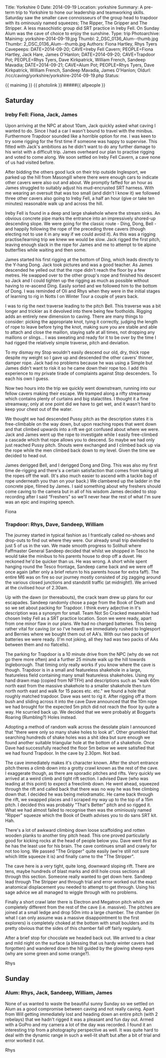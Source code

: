 Title: Yorkshire 0
Date: 2014-09-19
Location: yorkshire
Summary: A pre-term trip to Yorkshire to hone our leadership and teamworking skills. Saturday saw the smaller cave connoisseurs of the group head to trapdoor with its ominously named squeezes; The Ripper, The Gripper and The Stripper. A less masochistic group did SRT practice in Ireby Fell. On Sunday Alum was the cave of choice to enjoy the sunshine.
Type: trip
Photoarchive:
Mainimg: yorkshire-2014-09-19.jpg
Thumbl: 2_DSC_0136_Alum--thumb.jpg
Thumbr: 2_DSC_0136_Alum--thumb.jpg
Authors: Fiona Hartley, Rhys Tyers
Cavepeeps: DATE=2014-09-20; CAVE=Ireby Fell Cavern; PEOPLE=Fiona Hartley, Jack Hare, James O'Hanlon;
           DATE=2014-09-20; CAVE=Trapdoor Pot; PEOPLE=Rhys Tyers, Dave Kirkpatrick, William French, Sandeep Mavadia;
	   DATE=2014-09-21; CAVE=Alum Pot; PEOPLE=Rhys Tyers, Dave Kirkpatrick, William French, Sandeep Mavadia, James O'Hanlon;
Oldurl: /rcc/caving/yorkshire/yorkshire-2014-09-19.php
Status:

{{ mainimg }}
{{ photolink }}
#####{{ allpeople }}

##  Saturday

###  Ireby Fell: Fiona, Jack, James

Upon arriving at the NPC at about 10am, Jack quickly asked what caving I wanted to do. Since I had a car I wasn't bound to travel with the minibus. Furthermore Trapdoor sounded like a horrible option for me. I was keen to try some rigging for the first time if someone was happy to supervise. This fitted with Jack's ambitions as he didn't want to do any further damage to his wrist with a difficult trip. James overheard our plan to practise rigging and voted to come along. We soon settled on Ireby Fell Cavern, a cave none of us had visited before.

After bidding the others good luck on their trip outside Inglesport, we parked up the hill from Masongill where there were enough cars to indicate other cavers were also out and about. We promptly faffed for an hour as James struggled to suitably adjust his mud-encrusted SRT harness. With me wearing an oversuit that was too small (and didn't I know it) we followed three other cavers also going to Ireby Fell, a half an hour (give or take ten minutes) reasonable walk up and across the hill.

Ireby Fell is found in a deep and large shakehole where the stream sinks. An obvious concrete pipe marks the entrance into an impressively shored-up descending slope. We were going for the classic route - Ding, Dong, Bell - and happily following the rope of the preceding three cavers (though electing not to use it in any way if we could avoid it). As this was a rigging practise/learning trip we knew we would be slow. Jack rigged the first pitch, leaving enough slack in the rope for James and me to attempt to tie alpine butterflies while waiting and then some.

James started his first rigging at the bottom of Ding, which leads directly to the Y-hang Dong. Jack took pictures and was a good teacher. As James descended he yelled out that the rope didn't reach the floor by a few metres. He swapped over to the other group's rope and finished his descent so Jack and I could tighten up the rigging as much as possible without having to re-ascend Ding. Easily sorted and we followed him to the bottom of Dong. I was reminded of Oli and Rhys when they were in the initial stages of learning to rig in Notts I on Winter Tour a couple of years back.

I was to rig the next traverse leading to the pitch Bell. This traverse was a bit longer and trickier as it devolved into there being few footholds. Rigging adds an entirely new dimension to caving. There are many things to consider: picking the appropriate knot, tying it correctly, judging the length of rope to leave before tying the knot, making sure you are stable and able to attach and close the maillon, staying safe at all times, not dropping any maillons or slings... I was sweating and ready for it to be over by the time I had rigged the relatively simple traverse, pitch and deviation.

To my dismay my Stop wouldn't easily descend our old, dry, thick rope despite my weight so I gave up and descended the other cavers' thinner, damper rope. Jack had no problems because he was using a Simple but James didn't want to risk it so he came down their rope too. I add this experience to my private tirade of complaints against Stop descenders. To each his own I guess.

Now two hours into the trip we quickly went downstream, running into our fellow cavers making their escape. We tramped along a rifty streamway which contains plenty of curtains and big stalactites. I thought it a fine streamway; only at one point did we have to get wet, and it wasn't hard to keep your chest out of the water.

We thought we had descended Pussy pitch as the description states it is free-climbable on the way down, but upon reaching ropes that went down and that climbed upwards into a rift we got confused about where we were. Jack and James went up the rope to investigate while I easily free-climbed a cascade which that rope allows you to descend. So maybe we had only just reached Pussy pitch. Shouts were exchanged and I climbed back up via the rope while the men climbed back down to my level. Given the time we decided to head out.

James derigged Bell, and I derigged Dong and Ding. This was also my first time de-rigging and there's a certain satisfaction that comes from taking all the ropes off the wall. (It's also much easier to ascend with a tackle bag of rope underneath you than on your back.) We clambered up the ladder in the concrete pipe, filmed by James. I said something about why freshers should come caving to the camera but in all of his wisdom James decided to stop recording after I said “Freshers” so we'll never hear the rest of what I'm sure was an epic and inspiring speech.

Fiona

###  Trapdoor: Rhys, Dave, Sandeep, William

The journey started in typical fashion as I frantically called no-shows and drop-outs to find out where they were. Our already small trip dwindled to just 5 of us in the van. We made smooth progress to Solihull where Faffmaster General Sandeep decided that whilst we shopped in Tesco he would take the minibus to his parents house to drop off a duvet. He reckoned he'd be quicker than us. He was wrong. A short while spent hanging round the Tesco frontage, Sandeep came back and we were off once again (after only a brief return to his parents house for extra faff). The entire M6 was on fire so our journey mostly consisted of zig zagging around the various closed junctions and standstill traffic (at midnight!). We arrived at the civilised hour of 2.30am.

Up with the dawn (or thereabouts), the crack team drew up plans for our escapades. Sandeep randomly chose a page from the Book of Death and so we set about packing for Trapdoor. I think every adjective in it's description was a synonym for small. Team Not So Cracked meanwhile had chosen Ireby Fell as a SRT practice location. Soon we were ready, apart from one minor flaw in our plans. We had no charged batteries. This being rather vital for caving (or so I've heard) we immediately rushed to Inglesport and Bernies where we bought them out of AA's. With our two packs of batteries we were ready. (I'm not joking, all they had was two packs of AAs between them and no flatcells).

The parking for Trapdoor is a 10 minute drive from the NPC (why do we not go there more often) and a further 25 minute walk up the hill towards Ingleborough. That timing only really works if you know where the cave is though. Trapdoor is in a small and featureless shakehole in a large, featureless field containing many small featureless shakeholes. Using my hand drawn map (copied from NFTFH) and descriptions such as "walk 60m north east from the massive shakehole to a smaller shakehole then turn north north east and walk for 15 paces etc. etc." we found a hole that roughly matched trapdoor. Dave was sent to rig it. After rigging off a thorn bush and sliding across it into the cave Dave announced that the 10m rope we had brought for the expected 5m pitch did not reach the floor by quite a way. He scurried back up. We decided that we were probably at Boggarts Roaring (Rumbling?) Holes instead.

Adopting a method of random walk across the desolate plain I announced that "there were only so many shake holes to look at". Other grumbled that searching hundreds of shake holes was a shit idea but sure enough we found another suitable triangular hole at the bottom of a shakehole. Once Dave had successfully reached the floor 5m below we were satisfied that we had found Trapdoor. In the cave by 2.30pm. Not bad.

The cave immediately makes it's character known. After the short entrance pitch theres a climb down into a grotty crawl known as the rest of the cave. I exaggerate though, as there are sporadic pitches and rifts. Very quickly we arrived at a weird climb and tight rift section. I advised Dave (who was leading at this point) to expect a freeclimb down. He went ahead, squeezed through the rift and called back that there was no way he was free climbing down that. I decided he was being melodramatic. He came back through the rift, we swapped places and I scraped my way up to the top of a 15m pitch. I decided this was probably "That's Better" pitch and so rigged it. What we had almost failed to recognise then was the ominiously named "Ripper" squeeze which the Book of Death advises you to do sans SRT kit. Hah.

There's a lot of awkward climbing down loose scaffolding and rotten wooden planks to another tiny pitch head. This one proved particularly good for kicking rocks at the head of people below you. Dave went first as he has the least use for his brain. The cave continues small and crawly for not too long. We passed "The Gripper" quite easily (we're still not sure which little squeeze it is) and finally came to the "The Stripper".

The cave here is a very tight, quite long, downward sloping rift. There are tens, maybe hundreds of blast marks and drill hole cross sections all through this section. Someone really wanted to get down here. Sandeep lead through The Stripper and through trial and error worked out the exact anatomical displacement you needed to attempt to get through. Using his sage advice we all managed to wiggle through with no problems.

Finally a short crawl later there is Electron and Megatron pitch which are completely different from the rest of the cave (i.e. massive). The pitches are joined at a small ledge and drop 50m into a large chamber. The chamber (in what I can only assume was a massive disappointment to the first explorers) is completely choked at the bottom with small boulders and its pretty obvious that the sides of this chamber fall off fairly regularly.

After a brief stop for chocolate we headed back out. We arrived to a clear and mild night on the surface (a blessing that us hardy winter cavers had forgotten) and wandered down the hill guided by the glowing sheep eyes (why are some green and some orange?).

Rhys

##  Sunday

###  Alum: Rhys, Jack, Sandeep, William, James

None of us wanted to waste the beautiful sunny Sunday so we settled on Alum as a good compromise between caving and not really caving. Apart from Will getting immediately lost and heading down an entire pitch (with 2 rebelays) that we hadn't rigged it was a pleasant and fun day out. Armed with a GoPro and my camera a lot of the day was recorded. I found it an interesting trip from a photography perspective as well. It was quite hard to deal with the dynamic range in such a well-lit shaft but after a bit of trial and error worked it out.

Rhys

